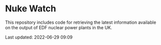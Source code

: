 # Nuke Watch

This repository includes code for retrieving the latest information available on the output of EDF nuclear power plants in the UK.

Last updated: 2022-06-29 09:09